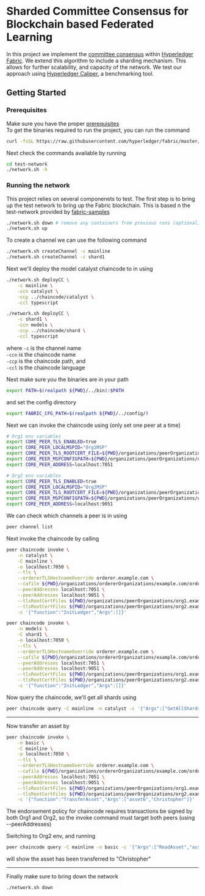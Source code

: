 # Sharded Committee Consensus for Blockchain based Federated Learning

In this project we implement the [committee consensus](https://arxiv.org/pdf/2004.00773.pdf) within [Hyperledger Fabric](https://www.hyperledger.org/use/fabric). We extend this algorithm to include a sharding mechanism. This allows for further scalability, and capacity of the network. We test our approach using [Hyperledger Caliper](https://www.hyperledger.org/use/caliper), a benchmarking tool.

## Getting Started

### Prerequisites

Make sure you have the proper [prerequisites](https://hyperledger-fabric.readthedocs.io/en/release-2.2/prereqs.html)  
To get the binaries required to run the project, you can run the command

```sh
curl -fsSL https://raw.githubusercontent.com/hyperledger/fabric/master/scripts/bootstrap.sh | bash -s
```

Next check the commands available by running

```sh
cd test-network
./network.sh -h
```

### Running the network

This project relies on several componenets to test. The first step is to bring up the test network to bring up the Fabric blockchain. This is based n the test-network provided by [fabric-samples](https://github.com/hyperledger/fabric-samples)

```sh
./network.sh down # remove any containers from previous runs (optional)
./network.sh up
```

To create a channel we can use the following command

```sh
./network.sh createChannel -c mainline
./network.sh createChannel -c shard1
```

Next we'll deploy the model catalyst chaincode to in using

```sh
./network.sh deployCC \
    -c mainline \
    -ccn catalyst \
    -ccp ../chaincode/catalyst \
    -ccl typescript

./network.sh deployCC \
    -c shard1 \
    -ccn models \
    -ccp ../chaincode/shard \
    -ccl typescript
```

where `-c` is the channel name  
`-ccn` is the chaincode name  
`-ccp` is the chaincode path, and  
`-ccl` is the chaincode language

Next make sure you the binaries are in your path

```sh
export PATH=$(realpath ${PWD}/../bin):$PATH
```

and set the config directory

```sh
export FABRIC_CFG_PATH=$(realpath ${PWD}/../config/)
```

Next we can invoke the chaincode using (only set one peer at a time)

```sh
# Org1 env variables
export CORE_PEER_TLS_ENABLED=true
export CORE_PEER_LOCALMSPID="Org1MSP"
export CORE_PEER_TLS_ROOTCERT_FILE=${PWD}/organizations/peerOrganizations/org1.example.com/peers/peer0.org1.example.com/tls/ca.crt
export CORE_PEER_MSPCONFIGPATH=${PWD}/organizations/peerOrganizations/org1.example.com/users/Admin@org1.example.com/msp
export CORE_PEER_ADDRESS=localhost:7051

# Org2 env variables
export CORE_PEER_TLS_ENABLED=true
export CORE_PEER_LOCALMSPID="Org2MSP"
export CORE_PEER_TLS_ROOTCERT_FILE=${PWD}/organizations/peerOrganizations/org2.example.com/peers/peer0.org2.example.com/tls/ca.crt
export CORE_PEER_MSPCONFIGPATH=${PWD}/organizations/peerOrganizations/org2.example.com/users/Admin@org2.example.com/msp
export CORE_PEER_ADDRESS=localhost:9051
```

We can check which channels a peer is in using

```sh
peer channel list
```

Next invoke the chaincode by calling

```sh
peer chaincode invoke \
    -n catalyst \
    -C mainline \
    -o localhost:7050 \
    --tls \
    --ordererTLSHostnameOverride orderer.example.com \
    --cafile ${PWD}/organizations/ordererOrganizations/example.com/orderers/orderer.example.com/msp/tlscacerts/tlsca.example.com-cert.pem \
    --peerAddresses localhost:7051 \
    --peerAddresses localhost:9051 \
    --tlsRootCertFiles ${PWD}/organizations/peerOrganizations/org1.example.com/peers/peer0.org1.example.com/tls/ca.crt \
    --tlsRootCertFiles ${PWD}/organizations/peerOrganizations/org2.example.com/peers/peer0.org2.example.com/tls/ca.crt \
    -c '{"function":"InitLedger","Args":[]}'
```

```sh
peer chaincode invoke \
    -n models \
    -C shard1 \
    -o localhost:7050 \
    --tls \
    --ordererTLSHostnameOverride orderer.example.com \
    --cafile ${PWD}/organizations/ordererOrganizations/example.com/orderers/orderer.example.com/msp/tlscacerts/tlsca.example.com-cert.pem \
    --peerAddresses localhost:7051 \
    --peerAddresses localhost:9051 \
    --tlsRootCertFiles ${PWD}/organizations/peerOrganizations/org1.example.com/peers/peer0.org1.example.com/tls/ca.crt \
    --tlsRootCertFiles ${PWD}/organizations/peerOrganizations/org2.example.com/peers/peer0.org2.example.com/tls/ca.crt \
    -c '{"function":"InitLedger","Args":[]}'
```

Now query the chaincode, we'll get all shards using

```sh
peer chaincode query -C mainline -n catalyst -c '{"Args":["GetAllShardss"]}'
```

---

Now transfer an asset by

```sh
peer chaincode invoke \
    -n basic \
    -C mainline \
    -o localhost:7050 \
    --tls \
    --ordererTLSHostnameOverride orderer.example.com \
    --cafile ${PWD}/organizations/ordererOrganizations/example.com/orderers/orderer.example.com/msp/tlscacerts/tlsca.example.com-cert.pem \
    --peerAddresses localhost:7051 \
    --peerAddresses localhost:9051 \
    --tlsRootCertFiles ${PWD}/organizations/peerOrganizations/org1.example.com/peers/peer0.org1.example.com/tls/ca.crt \
    --tlsRootCertFiles ${PWD}/organizations/peerOrganizations/org2.example.com/peers/peer0.org2.example.com/tls/ca.crt \
    -c '{"function":"TransferAsset","Args":["asset6","Christopher"]}'
```

The endorsement policy for chaincode requires transactions be signed by both Org1 and Org2, so the invoke command must target both peers (using --peerAddresses)

Switching to Org2 env, and running

```sh
peer chaincode query -C mainline -n basic -c '{"Args":["ReadAsset","asset6"]}'
```

will show the asset has been transferred to "Christopher"

---

Finally make sure to bring down the network

```sh
./network.sh down
```
